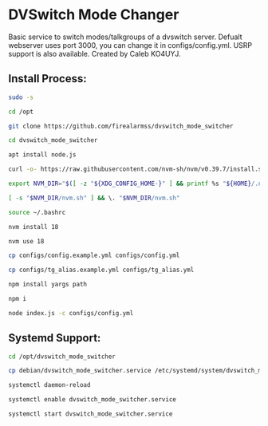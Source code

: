 # DVSwitch Mode Changer

Basic service to switch modes/talkgroups of a dvswitch server. Defualt webserver uses port 3000, you can change it in configs/config.yml. USRP support is also available. Created by Caleb KO4UYJ.

## Install Process:
```bash
sudo -s

cd /opt

git clone https://github.com/firealarmss/dvswitch_mode_switcher

cd dvswitch_mode_switcher

apt install node.js

curl -o- https://raw.githubusercontent.com/nvm-sh/nvm/v0.39.7/install.sh | bash

export NVM_DIR="$([ -z "${XDG_CONFIG_HOME-}" ] && printf %s "${HOME}/.nvm" || printf %s "${XDG_CONFIG_HOME}/nvm")"

[ -s "$NVM_DIR/nvm.sh" ] && \. "$NVM_DIR/nvm.sh"

source ~/.bashrc

nvm install 18

nvm use 18

cp configs/config.example.yml configs/config.yml

cp configs/tg_alias.example.yml configs/tg_alias.yml

npm install yargs path

npm i

node index.js -c configs/config.yml
```

## Systemd Support:
```bash
cd /opt/dvswitch_mode_switcher

cp debian/dvswitch_mode_switcher.service /etc/systemd/system/dvswitch_mode_switcher.service

systemctl daemon-reload

systemctl enable dvswitch_mode_switcher.service

systemctl start dvswitch_mode_switcher.service
```
